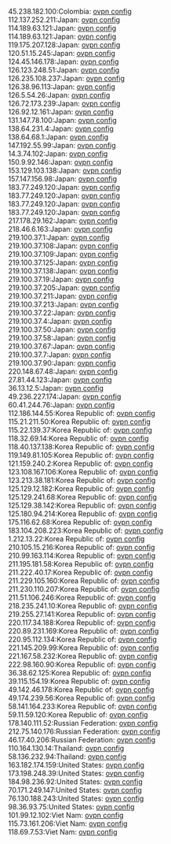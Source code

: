 45.238.182.100:Colombia: [ovpn config](vpn/45_238_182_100.ovpn)  
112.137.252.211:Japan: [ovpn config](vpn/112_137_252_211.ovpn)  
114.189.63.121:Japan: [ovpn config](vpn/114_189_63_121.ovpn)  
114.189.63.121:Japan: [ovpn config](vpn/114_189_63_121.ovpn)  
119.175.207.128:Japan: [ovpn config](vpn/119_175_207_128.ovpn)  
120.51.15.245:Japan: [ovpn config](vpn/120_51_15_245.ovpn)  
124.45.146.178:Japan: [ovpn config](vpn/124_45_146_178.ovpn)  
126.123.248.51:Japan: [ovpn config](vpn/126_123_248_51.ovpn)  
126.235.108.237:Japan: [ovpn config](vpn/126_235_108_237.ovpn)  
126.38.96.113:Japan: [ovpn config](vpn/126_38_96_113.ovpn)  
126.5.54.26:Japan: [ovpn config](vpn/126_5_54_26.ovpn)  
126.72.173.239:Japan: [ovpn config](vpn/126_72_173_239.ovpn)  
126.92.12.161:Japan: [ovpn config](vpn/126_92_12_161.ovpn)  
131.147.78.100:Japan: [ovpn config](vpn/131_147_78_100.ovpn)  
138.64.231.4:Japan: [ovpn config](vpn/138_64_231_4.ovpn)  
138.64.68.1:Japan: [ovpn config](vpn/138_64_68_1.ovpn)  
147.192.55.99:Japan: [ovpn config](vpn/147_192_55_99.ovpn)  
14.3.74.102:Japan: [ovpn config](vpn/14_3_74_102.ovpn)  
150.9.92.146:Japan: [ovpn config](vpn/150_9_92_146.ovpn)  
153.129.103.138:Japan: [ovpn config](vpn/153_129_103_138.ovpn)  
157.147.156.98:Japan: [ovpn config](vpn/157_147_156_98.ovpn)  
183.77.249.120:Japan: [ovpn config](vpn/183_77_249_120.ovpn)  
183.77.249.120:Japan: [ovpn config](vpn/183_77_249_120.ovpn)  
183.77.249.120:Japan: [ovpn config](vpn/183_77_249_120.ovpn)  
183.77.249.120:Japan: [ovpn config](vpn/183_77_249_120.ovpn)  
217.178.29.162:Japan: [ovpn config](vpn/217_178_29_162.ovpn)  
218.46.6.163:Japan: [ovpn config](vpn/218_46_6_163.ovpn)  
219.100.37.1:Japan: [ovpn config](vpn/219_100_37_1.ovpn)  
219.100.37.108:Japan: [ovpn config](vpn/219_100_37_108.ovpn)  
219.100.37.109:Japan: [ovpn config](vpn/219_100_37_109.ovpn)  
219.100.37.125:Japan: [ovpn config](vpn/219_100_37_125.ovpn)  
219.100.37.138:Japan: [ovpn config](vpn/219_100_37_138.ovpn)  
219.100.37.19:Japan: [ovpn config](vpn/219_100_37_19.ovpn)  
219.100.37.205:Japan: [ovpn config](vpn/219_100_37_205.ovpn)  
219.100.37.211:Japan: [ovpn config](vpn/219_100_37_211.ovpn)  
219.100.37.213:Japan: [ovpn config](vpn/219_100_37_213.ovpn)  
219.100.37.22:Japan: [ovpn config](vpn/219_100_37_22.ovpn)  
219.100.37.4:Japan: [ovpn config](vpn/219_100_37_4.ovpn)  
219.100.37.50:Japan: [ovpn config](vpn/219_100_37_50.ovpn)  
219.100.37.58:Japan: [ovpn config](vpn/219_100_37_58.ovpn)  
219.100.37.67:Japan: [ovpn config](vpn/219_100_37_67.ovpn)  
219.100.37.7:Japan: [ovpn config](vpn/219_100_37_7.ovpn)  
219.100.37.90:Japan: [ovpn config](vpn/219_100_37_90.ovpn)  
220.148.67.48:Japan: [ovpn config](vpn/220_148_67_48.ovpn)  
27.81.44.123:Japan: [ovpn config](vpn/27_81_44_123.ovpn)  
36.13.12.5:Japan: [ovpn config](vpn/36_13_12_5.ovpn)  
49.236.227.174:Japan: [ovpn config](vpn/49_236_227_174.ovpn)  
60.41.244.76:Japan: [ovpn config](vpn/60_41_244_76.ovpn)  
112.186.144.55:Korea Republic of: [ovpn config](vpn/112_186_144_55.ovpn)  
115.21.211.50:Korea Republic of: [ovpn config](vpn/115_21_211_50.ovpn)  
115.22.139.37:Korea Republic of: [ovpn config](vpn/115_22_139_37.ovpn)  
118.32.69.14:Korea Republic of: [ovpn config](vpn/118_32_69_14.ovpn)  
118.40.137.138:Korea Republic of: [ovpn config](vpn/118_40_137_138.ovpn)  
119.149.81.105:Korea Republic of: [ovpn config](vpn/119_149_81_105.ovpn)  
121.159.240.2:Korea Republic of: [ovpn config](vpn/121_159_240_2.ovpn)  
123.108.167.106:Korea Republic of: [ovpn config](vpn/123_108_167_106.ovpn)  
123.213.38.181:Korea Republic of: [ovpn config](vpn/123_213_38_181.ovpn)  
125.129.12.182:Korea Republic of: [ovpn config](vpn/125_129_12_182.ovpn)  
125.129.241.68:Korea Republic of: [ovpn config](vpn/125_129_241_68.ovpn)  
125.129.38.142:Korea Republic of: [ovpn config](vpn/125_129_38_142.ovpn)  
125.180.94.214:Korea Republic of: [ovpn config](vpn/125_180_94_214.ovpn)  
175.116.62.68:Korea Republic of: [ovpn config](vpn/175_116_62_68.ovpn)  
183.104.208.223:Korea Republic of: [ovpn config](vpn/183_104_208_223.ovpn)  
1.212.13.22:Korea Republic of: [ovpn config](vpn/1_212_13_22.ovpn)  
210.105.15.216:Korea Republic of: [ovpn config](vpn/210_105_15_216.ovpn)  
210.99.163.114:Korea Republic of: [ovpn config](vpn/210_99_163_114.ovpn)  
211.195.181.58:Korea Republic of: [ovpn config](vpn/211_195_181_58.ovpn)  
211.222.40.17:Korea Republic of: [ovpn config](vpn/211_222_40_17.ovpn)  
211.229.105.160:Korea Republic of: [ovpn config](vpn/211_229_105_160.ovpn)  
211.230.110.207:Korea Republic of: [ovpn config](vpn/211_230_110_207.ovpn)  
211.51.106.246:Korea Republic of: [ovpn config](vpn/211_51_106_246.ovpn)  
218.235.241.10:Korea Republic of: [ovpn config](vpn/218_235_241_10.ovpn)  
219.255.27.141:Korea Republic of: [ovpn config](vpn/219_255_27_141.ovpn)  
220.117.34.188:Korea Republic of: [ovpn config](vpn/220_117_34_188.ovpn)  
220.89.231.169:Korea Republic of: [ovpn config](vpn/220_89_231_169.ovpn)  
220.95.112.134:Korea Republic of: [ovpn config](vpn/220_95_112_134.ovpn)  
221.145.209.99:Korea Republic of: [ovpn config](vpn/221_145_209_99.ovpn)  
221.167.58.232:Korea Republic of: [ovpn config](vpn/221_167_58_232.ovpn)  
222.98.160.90:Korea Republic of: [ovpn config](vpn/222_98_160_90.ovpn)  
36.38.62.125:Korea Republic of: [ovpn config](vpn/36_38_62_125.ovpn)  
39.115.154.19:Korea Republic of: [ovpn config](vpn/39_115_154_19.ovpn)  
49.142.46.178:Korea Republic of: [ovpn config](vpn/49_142_46_178.ovpn)  
49.174.239.56:Korea Republic of: [ovpn config](vpn/49_174_239_56.ovpn)  
58.141.164.233:Korea Republic of: [ovpn config](vpn/58_141_164_233.ovpn)  
59.11.59.120:Korea Republic of: [ovpn config](vpn/59_11_59_120.ovpn)  
178.140.111.52:Russian Federation: [ovpn config](vpn/178_140_111_52.ovpn)  
212.75.140.176:Russian Federation: [ovpn config](vpn/212_75_140_176.ovpn)  
46.17.40.206:Russian Federation: [ovpn config](vpn/46_17_40_206.ovpn)  
110.164.130.14:Thailand: [ovpn config](vpn/110_164_130_14.ovpn)  
58.136.232.94:Thailand: [ovpn config](vpn/58_136_232_94.ovpn)  
163.182.174.159:United States: [ovpn config](vpn/163_182_174_159.ovpn)  
173.198.248.39:United States: [ovpn config](vpn/173_198_248_39.ovpn)  
184.98.236.92:United States: [ovpn config](vpn/184_98_236_92.ovpn)  
70.171.249.147:United States: [ovpn config](vpn/70_171_249_147.ovpn)  
76.130.188.243:United States: [ovpn config](vpn/76_130_188_243.ovpn)  
98.36.93.75:United States: [ovpn config](vpn/98_36_93_75.ovpn)  
101.99.12.102:Viet Nam: [ovpn config](vpn/101_99_12_102.ovpn)  
115.73.161.206:Viet Nam: [ovpn config](vpn/115_73_161_206.ovpn)  
118.69.7.53:Viet Nam: [ovpn config](vpn/118_69_7_53.ovpn)  
